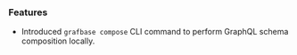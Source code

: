 ### Features
- Introduced `grafbase compose` CLI command to perform GraphQL schema composition locally.
